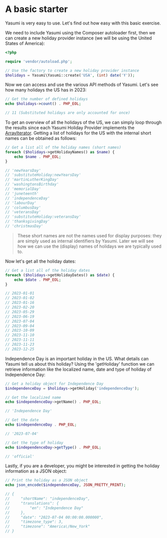 # A basic starter

Yasumi is very easy to use. Let's find out how easy with this basic exercise.

We need to include Yasumi using the Composer autoloader first, then we can create a new holiday provider
instance (we will be using the United States of America):

``` php
<?php

require 'vendor/autoload.php';

// Use the factory to create a new holiday provider instance
$holidays = Yasumi\Yasumi::create('USA', (int) date('Y'));
```

Now we can access and use the various API methods of Yasumi. Let's see how many holidays the US has in
2023:

``` php
// Get the number of defined holidays
echo $holidays->count() . PHP_EOL;

// 11 (Substituted holidays are only accounted for once)
```

To get an overview of all the holidays of the US, we can simply loop through the results since each Yasumi
Holiday Provider implements the [ArrayIterator](https://www.php.net/manual/en/class.arrayiterator.php). Getting a
list of holidays for the US with the internal short names can be obtained as follows:

``` php
// Get a list all of the holiday names (short names)
foreach ($holidays->getHolidayNames() as $name) {
    echo $name . PHP_EOL;
}

// 'newYearsDay'
// 'substituteHoliday:newYearsDay'
// 'martinLutherKingDay'
// 'washingtonsBirthday'
// 'memorialDay'
// 'juneteenth'
// 'independenceDay'
// 'labourDay'
// 'columbusDay'
// 'veteransDay'
// 'substituteHoliday:veteransDay'
// 'thanksgivingDay'
// 'christmasDay'
```

> These short names are not the names used for display purposes: they are simply used as internal identifiers by Yasumi.
> Later we will see how we can use the (display) names of holidays we are typically used to.

Now let's get all the holiday dates:

``` php
// Get a list all of the holiday dates
foreach ($holidays->getHolidayDates() as $date) {
    echo $date . PHP_EOL;
}

// 2023-01-01
// 2023-01-02
// 2023-01-16
// 2023-02-20
// 2023-05-29
// 2023-06-19
// 2023-07-04
// 2023-09-04
// 2023-10-09
// 2023-11-10
// 2023-11-11
// 2023-11-23
// 2023-12-25
```

Independence Day is an important holiday in the US. What details can Yasumi tell us about this holiday?
Using the 'getHoliday' function we can retrieve information like the localized name, date and type of holiday of
Independence Day:

``` php
// Get a holiday object for Independence Day
$independenceDay = $holidays->getHoliday('independenceDay');

// Get the localized name
echo $independenceDay->getName() . PHP_EOL;

// 'Independence Day'

// Get the date
echo $independenceDay . PHP_EOL;

// '2023-07-04'

// Get the type of holiday
echo $independenceDay->getType() . PHP_EOL;

// 'official'
```

Lastly, if you are a developer, you might be interested in getting the holiday information as a JSON object:

``` php
// Print the holiday as a JSON object
echo json_encode($independenceDay, JSON_PRETTY_PRINT);

// {
//     "shortName": "independenceDay",
//     "translations": {
//         "en": "Independence Day"
//     },
//     "date": "2023-07-04 00:00:00.000000",
//     "timezone_type": 3,
//     "timezone": "America\/New_York"
// }
```
